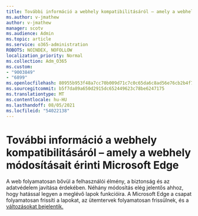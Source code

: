 ```yaml
---
title: További információ a webhely kompatibilitásáról – amely a webhely módosításait érinti Microsoft Edge
ms.author: v-jmathew
author: v-jmathew
manager: scotv
ms.audience: Admin
ms.topic: article
ms.service: o365-administration
ROBOTS: NOINDEX, NOFOLLOW
localization_priority: Normal
ms.collection: Adm_O365
ms.custom:
- "9003849"
- "6899"
ms.openlocfilehash: 80955b953f48a7cc70b009d71c7c0c65da6c8ad56e76cb2b4f76edd2486dc076
ms.sourcegitcommit: b5f7da89a650d2915dc652449623c78be6247175
ms.translationtype: MT
ms.contentlocale: hu-HU
ms.lasthandoff: 08/05/2021
ms.locfileid: "54022138"
---
```

# <a name="learn-about-site-compatibilityaffecting-changes-coming-to-microsoft-edge"></a>További információ a webhely kompatibilitásáról – amely a webhely módosításait érinti Microsoft Edge

A web folyamatosan bővül a felhasználói élmény, a biztonság és az adatvédelem javítása érdekében. Néhány módosítás elég jelentős ahhoz, hogy hatással legyen a meglévő lapok funkcióira. A Microsoft Edge a csapat folyamatosan frissíti a lapokat, az ütemtervek folyamatosan frissülnek, és a [változásokat bejelentik.](https://go.microsoft.com/fwlink/?linkid=2135534)

